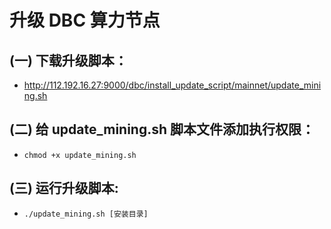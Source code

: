 # 升级 DBC 算力节点

## (一) 下载升级脚本：

- http://112.192.16.27:9000/dbc/install_update_script/mainnet/update_mining.sh

## (二) 给 update_mining.sh 脚本文件添加执行权限：

- `chmod +x update_mining.sh`

## (三) 运行升级脚本:

- `./update_mining.sh [安装目录]`
